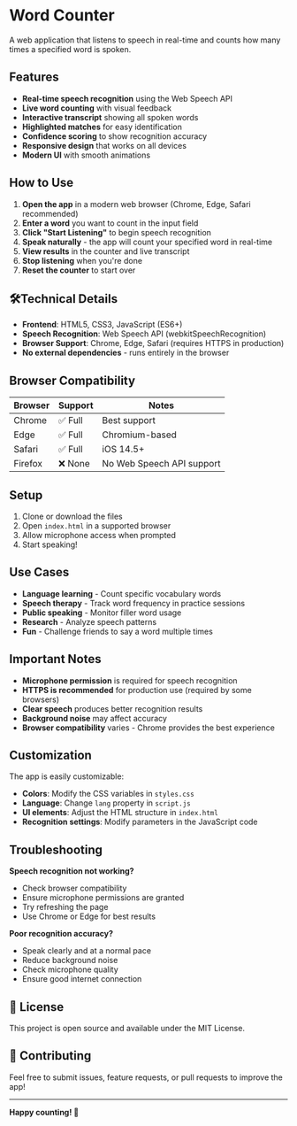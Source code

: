 # Word Counter

A web application that listens to speech in real-time and counts how many times a specified word is spoken.

## Features

- **Real-time speech recognition** using the Web Speech API
- **Live word counting** with visual feedback
- **Interactive transcript** showing all spoken words
- **Highlighted matches** for easy identification
- **Confidence scoring** to show recognition accuracy
- **Responsive design** that works on all devices
- **Modern UI** with smooth animations

## How to Use

1. **Open the app** in a modern web browser (Chrome, Edge, Safari recommended)
2. **Enter a word** you want to count in the input field
3. **Click "Start Listening"** to begin speech recognition
4. **Speak naturally** - the app will count your specified word in real-time
5. **View results** in the counter and live transcript
6. **Stop listening** when you're done
7. **Reset the counter** to start over

## 🛠Technical Details

- **Frontend**: HTML5, CSS3, JavaScript (ES6+)
- **Speech Recognition**: Web Speech API (webkitSpeechRecognition)
- **Browser Support**: Chrome, Edge, Safari (requires HTTPS in production)
- **No external dependencies** - runs entirely in the browser

## Browser Compatibility

| Browser | Support | Notes |
|---------|---------|-------|
| Chrome | ✅ Full | Best support |
| Edge | ✅ Full | Chromium-based |
| Safari | ✅ Full | iOS 14.5+ |
| Firefox | ❌ None | No Web Speech API support |

## Setup

1. Clone or download the files
2. Open `index.html` in a supported browser
3. Allow microphone access when prompted
4. Start speaking!

## Use Cases

- **Language learning** - Count specific vocabulary words
- **Speech therapy** - Track word frequency in practice sessions
- **Public speaking** - Monitor filler word usage
- **Research** - Analyze speech patterns
- **Fun** - Challenge friends to say a word multiple times

## Important Notes

- **Microphone permission** is required for speech recognition
- **HTTPS is recommended** for production use (required by some browsers)
- **Clear speech** produces better recognition results
- **Background noise** may affect accuracy
- **Browser compatibility** varies - Chrome provides the best experience

## Customization

The app is easily customizable:

- **Colors**: Modify the CSS variables in `styles.css`
- **Language**: Change `lang` property in `script.js`
- **UI elements**: Adjust the HTML structure in `index.html`
- **Recognition settings**: Modify parameters in the JavaScript code

## Troubleshooting

**Speech recognition not working?**
- Check browser compatibility
- Ensure microphone permissions are granted
- Try refreshing the page
- Use Chrome or Edge for best results

**Poor recognition accuracy?**
- Speak clearly and at a normal pace
- Reduce background noise
- Check microphone quality
- Ensure good internet connection

## 📄 License

This project is open source and available under the MIT License.

## 🤝 Contributing

Feel free to submit issues, feature requests, or pull requests to improve the app!

---

**Happy counting! 🎉** 
